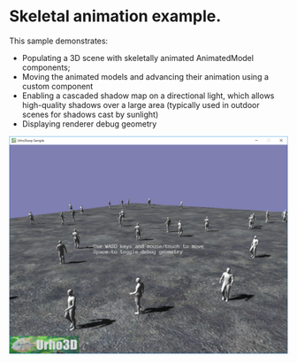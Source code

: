  Skeletal animation example.
=============

This sample demonstrates:
- Populating a 3D scene with skeletally animated AnimatedModel components;
- Moving the animated models and advancing their animation using a custom component
- Enabling a cascaded shadow map on a directional light, which allows high-quality shadows
over a large area (typically used in outdoor scenes for shadows cast by sunlight)
- Displaying renderer debug geometry

![Screenshot](Screenshots/Screenshot.png)